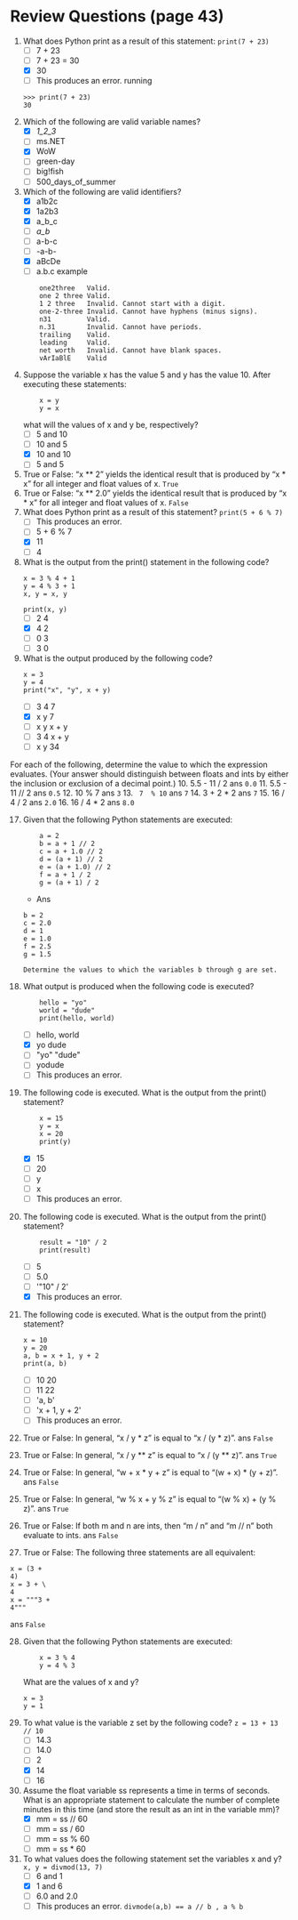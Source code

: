 # Review Questions (page 43)
1. What does Python print as a result of this statement:
   `print(7 + 23)`
   - [ ] 7 + 23
   - [ ] 7 + 23 = 30
   - [x] 30
   - [ ] This produces an error.
    running 
    ```
    >>> print(7 + 23)
    30
    ```
2. Which of the following are valid variable names?
    - [x] _1_2_3_
    - [ ] ms.NET
    - [x] WoW
    - [ ] green-day
    - [ ] big!fish
    - [ ] 500_days_of_summer

3. Which of the following are valid identifiers?
    - [x] a1b2c
    - [x] 1a2b3
    - [x] a_b_c
    - [ ] _a_b_
    - [ ] a-b-c
    - [ ] -a-b- 
    - [x] aBcDe
    - [ ] a.b.c
    example
    ```
        one2three   Valid.
        one 2 three Valid.
        1 2 three   Invalid. Cannot start with a digit. 
        one-2-three Invalid. Cannot have hyphens (minus signs).
        n31         Valid.
        n.31        Invalid. Cannot have periods.
        trailing    Valid.
        leading     Valid.
        net worth   Invalid. Cannot have blank spaces.
        vArIaBlE    Valid
    ``` 
4. Suppose the variable x has the value 5 and y has the value 10. After executing these statements:
    ```
        x = y
        y = x
    ```
    what will the values of x and y be, respectively?
    - [ ] 5 and 10
    - [ ] 10 and 5
    - [x] 10 and 10
    - [ ] 5 and 5

5. True or False: “x ** 2” yields the identical result that is produced by “x * x” for all
integer and float values of x.
`True`
6. True or False: “x ** 2.0” yields the identical result that is produced by “x * x” for all
integer and float values of x.
`False`
7. What does Python print as a result of this statement?
    `print(5 + 6 % 7)`
    - [ ] This produces an error.
    - [ ] 5 + 6 % 7
    - [x] 11
    - [ ] 4
8. What is the output from the print() statement in the following code?
    ```
    x = 3 % 4 + 1
    y = 4 % 3 + 1
    x, y = x, y
    ```
    `print(x, y)`
    - [ ] 2 4
    - [x] 4 2
    - [ ] 0 3
    - [ ] 3 0
9. What is the output produced by the following code?
    ```
    x = 3
    y = 4
    print("x", "y", x + y)
    ```
    - [ ] 3 4 7
    - [x] x y 7
    - [ ] x y x + y
    - [ ] 3 4 x + y
    - [ ] x y 34

For each of the following, determine the value to which the expression evaluates. (Your answer
should distinguish between floats and ints by either the inclusion or exclusion of a decimal point.)
10. 5.5 - 11 / 2
ans `0.0`
11. 5.5 - 11 // 2
ans `0.5`
12. 10 % 7
ans `3`
13. ` 7  % 10`
ans `7`
14. 3 + 2 * 2
ans `7`
15. 16 / 4 / 2
ans `2.0`
16. 16 / 4 * 2 
ans `8.0`

17. Given that the following Python statements are executed:
    ```
        a = 2
        b = a + 1 // 2
        c = a + 1.0 // 2
        d = (a + 1) // 2
        e = (a + 1.0) // 2
        f = a + 1 / 2
        g = (a + 1) / 2
    ```
    - Ans
    ```
    b = 2
    c = 2.0 
    d = 1 
    e = 1.0
    f = 2.5
    g = 1.5 
    ```
    `Determine the values to which the variables b through g are set.`

18. What output is produced when the following code is executed?
    ```
        hello = "yo"
        world = "dude"
        print(hello, world)
    ```
    - [ ] hello, world
    - [x] yo dude
    - [ ] "yo" "dude"
    - [ ] yodude
    - [ ] This produces an error.
19. The following code is executed. What is the output from the print() statement?
    ```
        x = 15
        y = x
        x = 20
        print(y)
    ``` 
    - [x] 15
    - [ ] 20
    - [ ] y
    - [ ] x
    - [ ] This produces an error.

20. The following code is executed. What is the output from the print() statement?
    ```
        result = "10" / 2
        print(result)
    ```
    - [ ] 5
    - [ ] 5.0
    - [ ] '"10" / 2'
    - [X] This produces an error.

21. The following code is executed. What is the output from the print() statement?
    ```
    x = 10  
    y = 20
    a, b = x + 1, y + 2
    print(a, b)
    ```
    - [ ] 10 20
    - [ ] 11 22
    - [ ] 'a, b'
    - [ ] 'x + 1, y + 2'
    - [ ] This produces an error.
22. True or False: In general, “x / y * z” is equal to “x / (y * z)”.
    ans `False`
23. True or False: In general, “x / y ** z” is equal to “x / (y ** z)”.
    ans `True`
24. True or False: In general, “w + x * y + z” is equal to “(w + x) * (y + z)”.
    ans `False`
25. True or False: In general, “w % x + y % z” is equal to “(w % x) + (y % z)”.
    ans `True`
26. True or False: If both m and n are ints, then “m / n” and “m // n” both evaluate to
ints.
    ans `False`
27. True or False: The following three statements are all equivalent:
```
x = (3 +
4)
x = 3 + \
4
x = """3 +
4"""
```
ans `False`

28. Given that the following Python statements are executed:
    ```
        x = 3 % 4
        y = 4 % 3
    ```
    What are the values of x and y?
    ```
    x = 3 
    y = 1 
    ```
29. To what value is the variable z set by the following code?
    `z = 13 + 13 // 10`
    - [ ] 14.3
    - [ ] 14.0
    - [ ] 2
    - [x] 14
    - [ ] 16
30. Assume the float variable ss represents a time in terms of seconds. What is an appropriate
statement to calculate the number of complete minutes in this time (and store the result as an
int in the variable mm)?
    - [x] mm = ss // 60
    - [ ] mm = ss / 60
    - [ ] mm = ss % 60
    - [ ] mm = ss * 60
31. To what values does the following statement set the variables x and y?
    `x, y = divmod(13, 7)`
    - [ ] 6 and 1
    - [x] 1 and 6
    - [ ] 6.0 and 2.0
    - [ ] This produces an error.
    ``` divmode(a,b) == a // b , a % b ```
